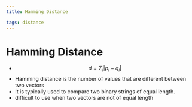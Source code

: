 ```yaml
---
title: Hamming Distance

tags: distance 
---
```


# Hamming Distance
- $$d = \Sigma_{i}|p_{i}- q_{i}|$$
- Hamming distance is the number of values that are different between two vectors
- It is typically used to compare two binary strings of equal length.
- difficult to use when two vectors are not of equal length

































